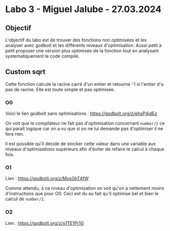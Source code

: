 # Labo 3 - Miguel Jalube - 27.03.2024
## Objectif
L'objectif du labo est de trouver des fonctions non optimisées et les analyser avec godbolt et les différents niveaux d'optimisation. Aussi petit à petit proposer une version plus optimisée de la fonction tout en analysant systematiquement le code compilé.
## Custom sqrt
Cette fonction calcule la racine carré d'un entier et retourne -1 si l'entier d'a pas de racine. Elle est toute simple et pas optimisée.

### O0
Voici le lien godbolt sans optimisations :
https://godbolt.org/z/ehsP4jdEz

On voit que le compilateur ne fait pas d'optimisation concernant `number/2` ce qui paraît logique car on a vu que si on ne lui demande pas d'optimiser il ne fera rien.

Il est possible qu'il décide de stocker cette valeur dans une variable aux niveaux d'optimisations supérieurs afin d'éviter de refaire le calcul à chaque fois.

### O1
Lien : https://godbolt.org/z/MxsGhT4fW

Comme attendu, à ce niveau d'optimisation on voit qu'on a nettement moins d'instructions que pour O0. Ceci est du au fait qu'il optimise bel et bien le calcul de `number/2`.

### O2
Lien : https://godbolt.org/z/s1TE1Pr1G